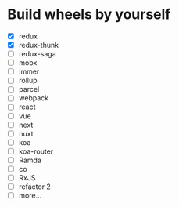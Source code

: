 # Build wheels by yourself


- [x] redux
- [x] redux-thunk
- [ ] redux-saga
- [ ] mobx
- [ ] immer
- [ ] rollup
- [ ] parcel
- [ ] webpack
- [ ] react
- [ ] vue
- [ ] next
- [ ] nuxt
- [ ] koa
- [ ] koa-router
- [ ] Ramda
- [ ] co
- [ ] RxJS
- [ ] refactor 2 
- [ ] more...